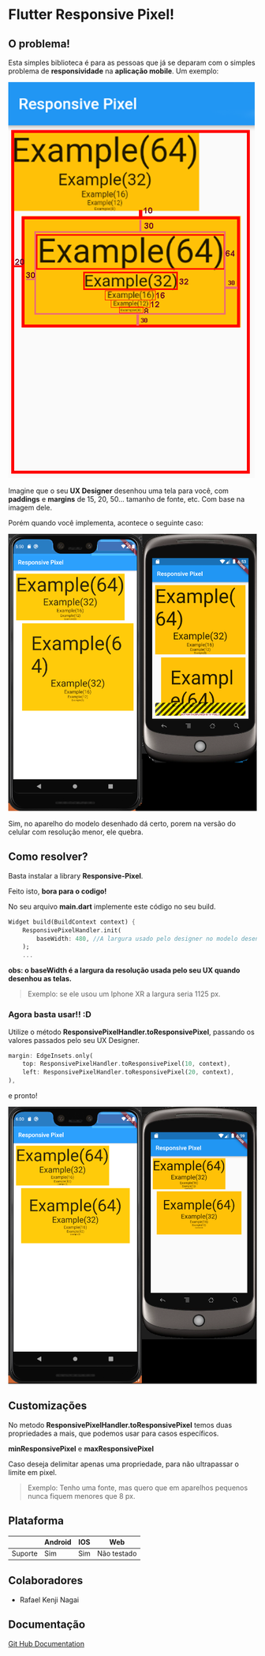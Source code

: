 # Flutter Responsive Pixel!

## O problema!

Esta simples biblioteca é para as pessoas que já se deparam com o simples problema de **responsividade** na **aplicação mobile**.
Um exemplo:

![](/images/ux-model-mobile.png)

Imagine que o seu **UX Designer** desenhou uma tela para você, com **paddings** e **margins** de 15, 20, 50... tamanho de fonte, etc. Com base na imagem dele.

Porém quando você implementa, acontece o seguinte caso:

![](/images/mobiles-without-responsive.png)

Sim, no aparelho do modelo desenhado dá certo, porem na versão do celular com resolução menor, ele quebra.

## Como resolver?

Basta instalar a library **Responsive-Pixel**.

Feito isto, **bora para o codigo!**

No seu arquivo **main.dart** implemente este código no seu build.
```dart
Widget build(BuildContext context) {
	ResponsivePixelHandler.init(
	    baseWidth: 480, //A largura usado pelo designer no modelo desenhado
	);
	...
```
**obs: o baseWidth é a largura da resolução usada pelo seu UX quando desenhou as telas.**
>Exemplo: se ele usou um Iphone XR a largura seria 1125 px.

### Agora basta usar!! :D

Utilize o método **ResponsivePixelHandler.toResponsivePixel**, passando os valores passados pelo seu UX Designer.

```dart
margin: EdgeInsets.only(
	top: ResponsivePixelHandler.toResponsivePixel(10, context),
	left: ResponsivePixelHandler.toResponsivePixel(20, context),
),
```
e pronto!

![](/images/mobiles-with-responsive.png)

## Customizações

No metodo **ResponsivePixelHandler.toResponsivePixel** temos duas propriedades a mais, que podemos usar para casos específicos.

**minResponsivePixel** e **maxResponsivePixel**

Caso deseja delimitar apenas uma propriedade, para não ultrapassar o limite em pixel.

>Exemplo: Tenho uma fonte, mas quero que em aparelhos pequenos nunca fiquem menores que 8 px. 


## Plataforma

|           |Android   |IOS            |Web          |
|-----------|----------|---------------|-------------|
|Suporte	|Sim       |Sim            |Não testado  |

## Colaboradores
- Rafael Kenji Nagai



## Documentação
[Git Hub Documentation](https://github.com/Dev-Pub/Flutter-Responsive-Pixel)
